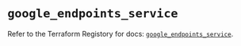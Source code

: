 # `google_endpoints_service`

Refer to the Terraform Registory for docs: [`google_endpoints_service`](https://registry.terraform.io/providers/hashicorp/google-beta/5.0.0/docs/resources/google_endpoints_service).
